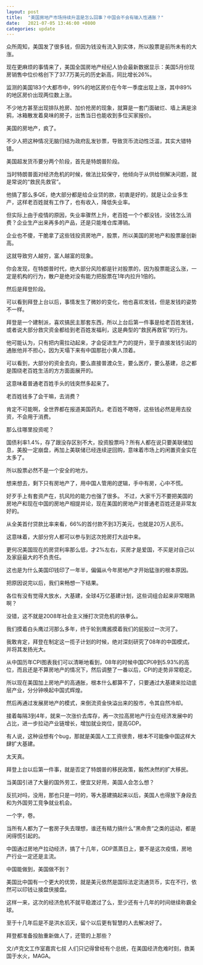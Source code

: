```yaml
---
layout: post
title:  "美国房地产市场持续升温是怎么回事？中国会不会有输入性通胀？"
date:   2021-07-05 13:46:00 +0800
categories: update
---
```


众所周知，美国发了很多钱，但因为钱没有流入到实体，所以股票是前所未有的大涨。

现在更麻烦的事情来了，美国全国房地产经纪人协会最新数据显示：美国5月份现房销售中位价格创下了37.7万美元的历史新高，同比增长26%。

监测的美国183个大都市中，99%的地区房价在今年一季度出现上涨，其中89%的地区房价出现两位数上涨。

不少地方甚至出现排队抢房、加价抢房的现象，就算是一套门面破烂、墙上满是涂鸦，冰箱散发着臭味的房子，出售当日也能收到多位买家报价。

美国的房地产，疯了。

不少人把这种情况无脑归结为政府乱发钞票，导致货币流动性泛滥，其实大错特错。

美国超发货币要分两个阶段，首先是特朗普阶段。

当时特朗普面对经济危机的时候，做法比较保守，他倾向于从供给侧解决问题，就是常说的“救民先救官”。

他搞了那么多QE，绝大部分都是给企业贷的款，初衷是好的，就是让企业多生产，这样老百姓就有工作了，也有收入，降低失业率。

但实际上由于疫情的原因，失业率骤然上升，老百姓一个个都没钱，没钱怎么消费？企业生产出来再多的产品，还是只能堆仓库滞销。

企业也不傻，干脆拿了这些钱投资房地产，股票，所以美国的房地产和股票屡创新高。

这就导致穷人越穷，富人越富的现象。

你会发现，在特朗普时代，绝大部分风险都是针对股票的，因为股票能这么涨，一定是机构的行为，散户是绝对没有能力把股票在1年内拉升1倍的。

然后是拜登阶段。

可以看到拜登上台以后，事情发生了微妙的变化，他也喜欢发钱，但是发钱的姿势不一样。

拜登是一个建制派，喜欢搞民主那套东西，所以上台后第一件事是给老百姓发钱，或者说大部分救灾资金都给到老百姓发福利，这是典型的“救民再救官”的行为。

他可能认为，只有把内需拉动起来，才会促进生产力的提升，至于直接发钱引起的通胀他并不担心，因为天塌下来有中国那批小黄人顶着。

可以看到，大部分的资金去向，要么直接普渡众生，要么医疗，要么基建，总之都是围绕老百姓生活的方方面面展开的。

这意味着普通老百姓手头的钱突然多起来了。

老百姓钱多了会干嘛，去消费？

肯定不可能啊，全世界都在报道美国药丸，老百姓不瞎呀，这些钱必然是用去投资，不会用于消费。

那么往哪里投资呢？

国债利率1.4%，存了跟没存区别不大，投资股票吗？所有人都在说只要美联储加息，美股一定崩盘，再加上美联储已经连续逆回购，意味着市场上的闲置资金实在太多了。

所以股票必然不是一个安全的地方。

想来想去，剩下只有房地产了，用中国人管用的逻辑，手中有房，心中不慌。

好歹手上有套资产在，抗风险的能力也强了很多。
不过，大家千万不要把美国的房地产和现在中国的房地产相提并论，现在美国的房地产对普通老百姓还是非常友好的。

从全美首付贷款比率来看，66%的首付款不到3万美元，也就是20万人民币。

这意味着，大部分穷人都可以参与到这次抢房打大战中来。

更何况美国现在的房贷利率那么低，才2%左右，买房才是爱国，不买是对自己以及家庭最大的不负责任。

这也是为什么美国印钱印了一年半，偏偏从今年房地产才开始猛涨的根本原因。

把原因说完以后，我们来畅想一下结果。

各位有没有觉得大放水，大基建，全球4万亿基建计划，这些词组合起来非常眼熟啊？

没错，这不就是2008年社会主义捶打次贷危机的铁拳么。

我们摸着白头鹰过河那么多年，终于轮到鹰酱摸着我们的屁股过一次河了。

我敢肯定，拜登在制定这一揽子计划的时候，绝对深刻研究了08年的中国模式，并将其发扬光大。

从中国历年CPI图表我们可以清晰地看到，08年的时候中国CPI冲到5.93%的高位，而且还是不算房地产的情况下，然后调整了一番以后，CPI的走势非常稳定。

所以现在美国加上房地产的高通胀，根本什么都算不了，只要通过大基建来拉动底层产业，分分钟唤起中国式辉煌。

然后再通过发展房地产的模式，来倒流资金快溢出来的股市，令其自然冷却。

接着每隔3到4年，就来一次涨价去库存，再一次拉高房地产行业在经济发展中的占比，进一步拉动产业链增长，增加就业岗位，提高GDP。

有人说，这种设想有个bug，那就是美国人工工资很贵，根本不可能像中国这样大肆扩大基建。

太天真。

拜登上台以后第一件事，就是否定了特朗普的移民政策，毅然决然的扩大移民。

当美国引进了大量的国外劳工，便宜又好用，美国人会怎么想？

反抗对吗，没用，那也只是一时的，等大基建搞起来以后，美国人也得放下身段去和为外国劳工竞争就业机会。

一个字，卷。

当所有人都为了一套房子失去理想，谁还有精力搞什么”黑命贵“之类的运动，都是闲得慌引起的。

中国通过房地产拉动经济，搞了十几年，GDP蒸蒸日上，要不是这次疫情，房地产行业一定还是主流。

中国能做到，美国做不到？

美国比中国有一个更大的优势，就是美元依然是国际法定流通货币，实在不行，依然可以印钱让接盘侠接盘。

这样一来，这次的经济危机不就平稳渡过了么，至少还有十几年的时间继续称霸全球。

至于十几年后是不是洪水滔天，留个以后更有智慧的人去解决好了。

拜登都准备投胎重新做人了，还管的上那些？


文/卢克文工作室嘉宾七叔
人们只记得曾经有个总统，在美国经济危难时刻，救美国于水火，MAGA。
